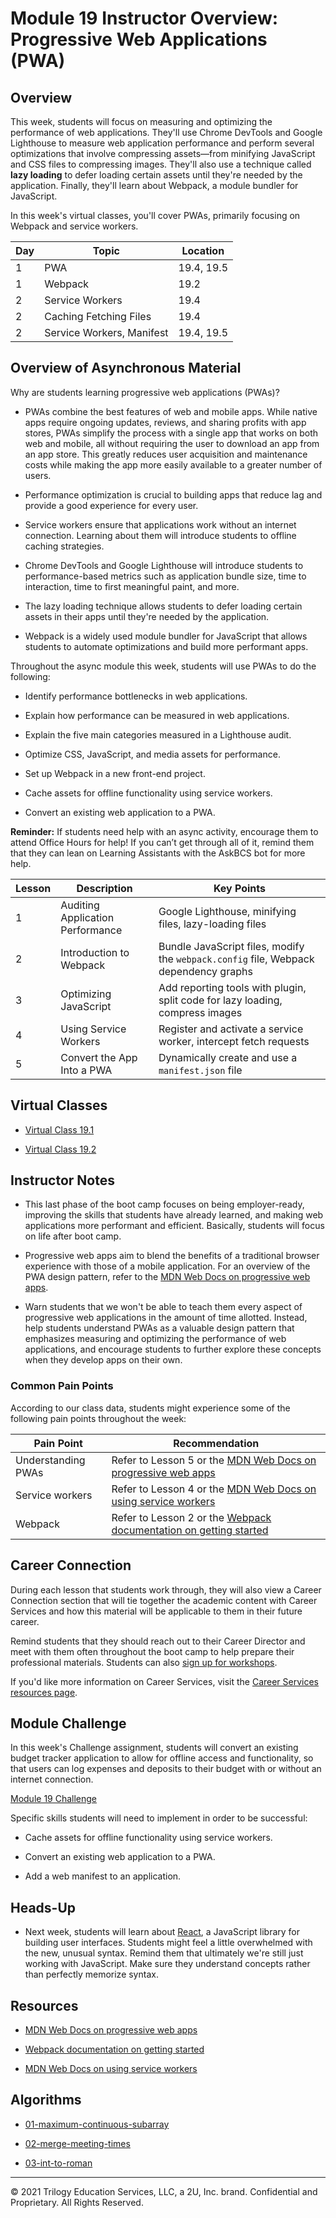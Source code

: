 # Module 19 Instructor Overview: Progressive Web Applications (PWA)

## Overview

This week, students will focus on measuring and optimizing the performance of web applications. They'll use Chrome DevTools and Google Lighthouse to measure web application performance and perform several optimizations that involve compressing assets&mdash;from minifying JavaScript and CSS files to compressing images. They'll also use a technique called **lazy loading** to defer loading certain assets until they're needed by the application. Finally, they'll learn about Webpack, a module bundler for JavaScript.

In this week's virtual classes, you'll cover PWAs, primarily focusing on Webpack and service workers.


| Day  | Topic                      | Location   |
| ---  | ---                        | ---        |
| 1    | PWA                        | 19.4, 19.5 |
| 1    | Webpack                    | 19.2       |
| 2    | Service Workers            | 19.4       |
| 2    | Caching Fetching Files     | 19.4       |
| 2    | Service Workers, Manifest  | 19.4, 19.5 |

## Overview of Asynchronous Material 

Why are students learning progressive web applications (PWAs)?

* PWAs combine the best features of web and mobile apps. While native apps require ongoing updates, reviews, and sharing profits with app stores, PWAs simplify the process with a single app that works on both web and mobile, all without requiring the user to download an app from an app store. This greatly reduces user acquisition and maintenance costs while making the app more easily available to a greater number of users.

* Performance optimization is crucial to building apps that reduce lag and provide a good experience for every user.

* Service workers ensure that applications work without an internet connection. Learning about them will introduce students to offline caching strategies.

* Chrome DevTools and Google Lighthouse will introduce students to performance-based metrics such as application bundle size, time to interaction, time to first meaningful paint, and more.

* The lazy loading technique allows students to defer loading certain assets in their apps until they're needed by the application.

* Webpack is a widely used module bundler for JavaScript that allows students to automate optimizations and build more performant apps.

Throughout the async module this week, students will use PWAs to do the following:

* Identify performance bottlenecks in web applications.

* Explain how performance can be measured in web applications.

* Explain the five main categories measured in a Lighthouse audit.

* Optimize CSS, JavaScript, and media assets for performance.

* Set up Webpack in a new front-end project.

* Cache assets for offline functionality using service workers.

* Convert an existing web application to a PWA.

**Reminder:** If students need help with an async activity, encourage them to attend Office Hours for help! If you can’t get through all of it, remind them that they can lean on Learning Assistants with the AskBCS bot for more help.

| Lesson           | Description                        | Key Points                                                                            |
| ---              | ---                                | ---                                                                                   |
| 1                | Auditing Application Performance   | Google Lighthouse, minifying files, lazy-loading files                                |
| 2                | Introduction to Webpack            | Bundle JavaScript files, modify the `webpack.config` file, Webpack dependency graphs  |
| 3                | Optimizing JavaScript              | Add reporting tools with plugin, split code for lazy loading, compress images         |
| 4                | Using Service Workers              | Register and activate a service worker, intercept fetch requests                      | 
| 5                | Convert the App Into a PWA         | Dynamically create and use a `manifest.json` file                                     |

## Virtual Classes

* [Virtual Class 19.1](./19.1-REQUIRED.md)

* [Virtual Class 19.2](./19.2-REQUIRED.md)

## Instructor Notes

* This last phase of the boot camp focuses on being employer-ready, improving the skills that students have already learned, and making web applications more performant and efficient. Basically, students will focus on life after boot camp.

* Progressive web apps aim to blend the benefits of a traditional browser experience with those of a mobile application. For an overview of the PWA design pattern, refer to the [MDN Web Docs on progressive web apps](https://developer.mozilla.org/en-US/docs/Web/Progressive_web_apps).

* Warn students that we won't be able to teach them every aspect of progressive web applications in the amount of time allotted. Instead, help students understand PWAs as a valuable design pattern that emphasizes measuring and optimizing the performance of web applications, and encourage students to further explore these concepts when they develop apps on their own.

### Common Pain Points

According to our class data, students might experience some of the following pain points throughout the week:

| Pain Point                          | Recommendation                                                                                                                                              |
| ---                                 | ---                                                                                                                                                         |
| Understanding PWAs                  | Refer to Lesson 5 or the [MDN Web Docs on progressive web apps](https://developer.mozilla.org/en-US/docs/Web/Progressive_web_apps)                          |
| Service workers                     | Refer to Lesson 4 or the [MDN Web Docs on using service workers](https://developer.mozilla.org/en-US/docs/Web/API/Service_Worker_API/Using_Service_Workers) |
| Webpack                             | Refer to Lesson 2 or the [Webpack documentation on getting started](https://webpack.js.org/guides/getting-started/)                                         |

## Career Connection

During each lesson that students work through, they will also view a Career Connection section that will tie together the academic content with Career Services and how this material will be applicable to them in their future career.

Remind students that they should reach out to their Career Director and meet with them often throughout the boot camp to help prepare their professional materials. Students can also [sign up for workshops](https://careerservicesonlineevents.splashthat.com/).

If you'd like more information on Career Services, visit the [Career Services resources page](https://mycareerspot.org/).

## Module Challenge

In this week's Challenge assignment, students will convert an existing budget tracker application to allow for offline access and functionality, so that users can log expenses and deposits to their budget with or without an internet connection.

[Module 19 Challenge](../../01-Class-Content/19-PWA/02-Challenge)

Specific skills students will need to implement in order to be successful:

* Cache assets for offline functionality using service workers.

* Convert an existing web application to a PWA.

* Add a web manifest to an application.

## Heads-Up

* Next week, students will learn about [React](https://reactjs.org/), a JavaScript library for building user interfaces. Students might feel a little overwhelmed with the new, unusual syntax. Remind them that ultimately we're still just working with JavaScript. Make sure they understand concepts rather than perfectly memorize syntax.

## Resources

* [MDN Web Docs on progressive web apps](https://developer.mozilla.org/en-US/docs/Web/Progressive_web_apps)

* [Webpack documentation on getting started](https://webpack.js.org/guides/getting-started/)

* [MDN Web Docs on using service workers](https://developer.mozilla.org/en-US/docs/Web/API/Service_Worker_API/Using_Service_Workers)

## Algorithms

* [01-maximum-continuous-subarray](../../01-Class-Content/19-PWA/03-Algorithms/01-maximum-continuous-subarray)

* [02-merge-meeting-times](../../01-Class-Content/19-PWA/03-Algorithms/02-merge-meeting-times)

* [03-int-to-roman](../../01-Class-Content/19-PWA/03-Algorithms/03-int-to-roman)

---
© 2021 Trilogy Education Services, LLC, a 2U, Inc. brand.  Confidential and Proprietary.  All Rights Reserved.
